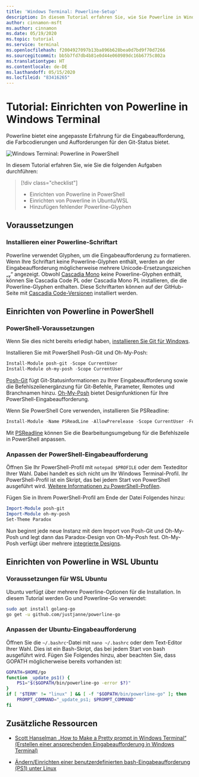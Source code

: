 ```yaml
---
title: 'Windows Terminal: Powerline-Setup'
description: In diesem Tutorial erfahren Sie, wie Sie Powerline in Windows Terminal einrichten.
author: cinnamon-msft
ms.author: cinnamon
ms.date: 05/19/2020
ms.topic: tutorial
ms.service: terminal
ms.openlocfilehash: f2004927097b13ba896b628bea0d7bd9f70d7266
ms.sourcegitcommit: bb5b7fd7db4b81e0d44e060989dc16b6775c802a
ms.translationtype: HT
ms.contentlocale: de-DE
ms.lasthandoff: 05/15/2020
ms.locfileid: "83416265"
---
```

# <a name="tutorial-set-up-powerline-in-windows-terminal"></a>Tutorial: Einrichten von Powerline in Windows Terminal

Powerline bietet eine angepasste Erfahrung für die Eingabeaufforderung, die Farbcodierungen und Aufforderungen für den Git-Status bietet.

![Windows Terminal: Powerline in PowerShell](./../images/powerline-powershell.png)

In diesem Tutorial erfahren Sie, wie Sie die folgenden Aufgaben durchführen:

> [!div class="checklist"]
> * Einrichten von Powerline in PowerShell
> * Einrichten von Powerline in Ubuntu/WSL
> * Hinzufügen fehlender Powerline-Glyphen

## <a name="prerequisites"></a>Voraussetzungen

### <a name="install-a-powerline-font"></a>Installieren einer Powerline-Schriftart

Powerline verwendet Glyphen, um die Eingabeaufforderung zu formatieren. Wenn Ihre Schriftart keine Powerline-Glyphen enthält, werden an der Eingabeaufforderung möglicherweise mehrere Unicode-Ersetzungszeichen „“ angezeigt. Obwohl [Cascadia Mono](./../cascadia-code.md) keine Powerline-Glyphen enthält, können Sie Cascadia Code PL oder Cascadia Mono PL installieren, die die Powerline-Glyphen enthalten. Diese Schriftarten können auf der GitHub-Seite mit [Cascadia Code-Versionen](https://github.com/microsoft/cascadia-code/releases) installiert werden.

## <a name="set-up-powerline-in-powershell"></a>Einrichten von Powerline in PowerShell

### <a name="powershell-prerequisites"></a>PowerShell-Voraussetzungen

Wenn Sie dies nicht bereits erledigt haben, [installieren Sie Git für Windows](https://git-scm.com/downloads).

Installieren Sie mit PowerShell Posh-Git und Oh-My-Posh:

```powershell
Install-Module posh-git -Scope CurrentUser
Install-Module oh-my-posh -Scope CurrentUser
```

[Posh-Git](https://github.com/dahlbyk/posh-git) fügt Git-Statusinformationen zu Ihrer Eingabeaufforderung sowie die Befehlszeilenergänzung für Git-Befehle, Parameter, Remotes und Branchnamen hinzu. [Oh-My-Posh](https://github.com/JanDeDobbeleer/oh-my-posh) bietet Designfunktionen für Ihre PowerShell-Eingabeaufforderung.

Wenn Sie PowerShell Core verwenden, installieren Sie PSReadline:

```powershell
Install-Module -Name PSReadLine -AllowPrerelease -Scope CurrentUser -Force -SkipPublisherCheck
```

Mit [PSReadline](https://docs.microsoft.com/powershell/module/psreadline/?view=powershell-6) können Sie die Bearbeitungsumgebung für die Befehlszeile in PowerShell anpassen.

### <a name="customize-your-powershell-prompt"></a>Anpassen der PowerShell-Eingabeaufforderung

Öffnen Sie Ihr PowerShell-Profil mit `notepad $PROFILE` oder dem Texteditor Ihrer Wahl. Dabei handelt es sich nicht um Ihr Windows Terminal-Profil. Ihr PowerShell-Profil ist ein Skript, das bei jedem Start von PowerShell ausgeführt wird. [Weitere Informationen zu PowerShell-Profilen](https://docs.microsoft.com/powershell/module/microsoft.powershell.core/about/about_profiles?view=powershell-7).

Fügen Sie in Ihrem PowerShell-Profil am Ende der Datei Folgendes hinzu:

```powershell
Import-Module posh-git
Import-Module oh-my-posh
Set-Theme Paradox
```

Nun beginnt jede neue Instanz mit dem Import von Posh-Git und Oh-My-Posh und legt dann das Paradox-Design von Oh-My-Posh fest. Oh-My-Posh verfügt über mehrere [integrierte Designs](https://github.com/JanDeDobbeleer/oh-my-posh#themes).

## <a name="set-up-powerline-in-wsl-ubuntu"></a>Einrichten von Powerline in WSL Ubuntu

### <a name="wsl-ubuntu-prerequisites"></a>Voraussetzungen für WSL Ubuntu

Ubuntu verfügt über mehrere Powerline-Optionen für die Installation. In diesem Tutorial werden Go und Powerline-Go verwendet:

```bash
sudo apt install golang-go
go get -u github.com/justjanne/powerline-go
```

### <a name="customize-your-ubuntu-prompt"></a>Anpassen der Ubuntu-Eingabeaufforderung

Öffnen Sie die `~/.bashrc`-Datei mit `nano ~/.bashrc` oder dem Text-Editor Ihrer Wahl. Dies ist ein Bash-Skript, das bei jedem Start von bash ausgeführt wird. Fügen Sie Folgendes hinzu, aber beachten Sie, dass GOPATH möglicherweise bereits vorhanden ist:

```bash
GOPATH=$HOME/go
function _update_ps1() {
    PS1="$($GOPATH/bin/powerline-go -error $?)"
}
if [ "$TERM" != "linux" ] && [ -f "$GOPATH/bin/powerline-go" ]; then
    PROMPT_COMMAND="_update_ps1; $PROMPT_COMMAND"
fi
```

## <a name="additional-resources"></a>Zusätzliche Ressourcen

* [Scott Hanselman „How to Make a Pretty prompt in Windows Terminal“ (Erstellen einer ansprechenden Eingabeaufforderung in Windows Terminal)](https://www.hanselman.com/blog/HowToMakeAPrettyPromptInWindowsTerminalWithPowerlineNerdFontsCascadiaCodeWSLAndOhmyposh.aspx)

* [Ändern/Einrichten einer benutzerdefinierten bash-Eingabeaufforderung (PS1) unter Linux](https://www.cyberciti.biz/tips/howto-linux-unix-bash-shell-setup-prompt.html)
